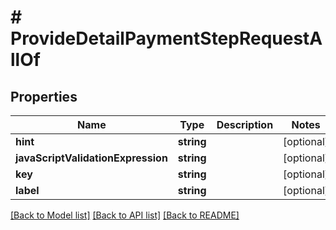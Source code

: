 # # ProvideDetailPaymentStepRequestAllOf

## Properties

Name | Type | Description | Notes
------------ | ------------- | ------------- | -------------
**hint** | **string** |  | [optional] 
**javaScriptValidationExpression** | **string** |  | [optional] 
**key** | **string** |  | [optional] 
**label** | **string** |  | [optional] 

[[Back to Model list]](../../README.md#documentation-for-models) [[Back to API list]](../../README.md#documentation-for-api-endpoints) [[Back to README]](../../README.md)


